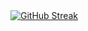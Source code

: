 <a href="https://git.io/streak-stats">
  <img src="https://streak-stats.demolab.com?user=hrmvlg&theme=tokyonight-duo&border_radius=15&date_format=j%20M%5B%20Y%5D&card_width=500" 
    alt="GitHub Streak" />
</a>
